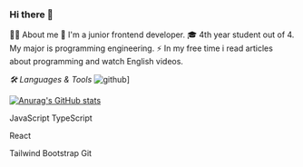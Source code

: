 ### Hi there 👋

👨‍💻 About me 
👶 I'm a junior frontend developer.
🎓 4th year student out of 4. My major is programming engineering.
⚡ In my free time i read articles about programming and watch English videos.


*🛠 Languages & Tools*
![github](https://img.shields.io/badge/GitHub-000000?style=for-the-badge&logo=GitHub&logoColor=white)]


[![Anurag's GitHub stats](https://github-readme-stats.vercel.app/api?username=anuraghazra)](https://github.com/anuraghazra/github-readme-stats)

JavaScript TypeScript

React

Tailwind Bootstrap Git
<!--
**Drebedenb/Drebedenb** is a ✨ _special_ ✨ repository because its `README.md` (this file) appears on your GitHub profile.

Here are some ideas to get you started:

- 🔭 I’m currently working on ...
- 🌱 I’m currently learning ...
- 👯 I’m looking to collaborate on ...
- 🤔 I’m looking for help with ...
- 💬 Ask me about ...
- 📫 How to reach me: ...
- 😄 Pronouns: ...
- ⚡ Fun fact: ...
-->

